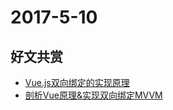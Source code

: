 # 2017-5-10

## 好文共赏

* [Vue.js双向绑定的实现原理](http://www.cnblogs.com/kidney/p/6052935.html?utm_source=gold_browser_extension)
* [剖析Vue原理&实现双向绑定MVVM](https://segmentfault.com/a/1190000006599500)